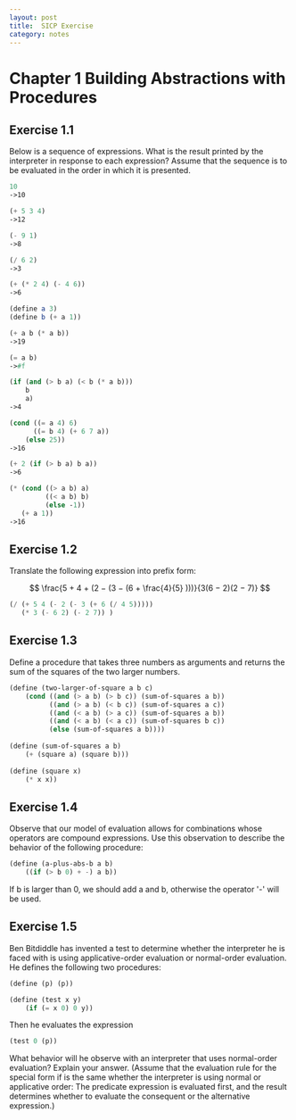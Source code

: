 ```yaml
---
layout: post
title:  SICP Exercise 
category: notes
---
```


# Chapter 1 Building Abstractions with Procedures #

## Exercise 1.1 ##
Below is a sequence of expressions. What is the result printed by the interpreter in response to each expression? Assume that the sequence is to be evaluated in the order in which it is presented.

```scheme
10
->10

(+ 5 3 4)
->12

(- 9 1)
->8

(/ 6 2)
->3

(+ (* 2 4) (- 4 6))
->6

(define a 3)
(define b (+ a 1))

(+ a b (* a b))
->19

(= a b)
->#f

(if (and (> b a) (< b (* a b)))
    b
    a)
->4

(cond ((= a 4) 6)
      ((= b 4) (+ 6 7 a))
    (else 25))
->16

(+ 2 (if (> b a) b a))
->6

(* (cond ((> a b) a)
         ((< a b) b)
         (else -1))
   (+ a 1))
->16
```

## Exercise 1.2 ##

Translate the following expression into prefix form:

$$
\frac{5 + 4 + (2 − (3 − (6 + \frac{4}{5} )))}{3(6 − 2)(2 − 7)}
$$

```scheme
(/ (+ 5 4 (- 2 (- 3 (+ 6 (/ 4 5)))))
   (* 3 (- 6 2) (- 2 7)) )
```

## Exercise 1.3 ##

Define a procedure that takes three numbers as arguments and returns the sum of the squares of the two larger numbers.

```scheme
(define (two-larger-of-square a b c)
    (cond ((and (> a b) (> b c)) (sum-of-squares a b))
          ((and (> a b) (< b c)) (sum-of-squares a c))
          ((and (< a b) (> a c)) (sum-of-squares a b))
          ((and (< a b) (< a c)) (sum-of-squares b c))
          (else (sum-of-squares a b))))
       
(define (sum-of-squares a b)
    (+ (square a) (square b)))  
       
(define (square x)
    (* x x))
```

## Exercise 1.4 ##

Observe that our model of evaluation allows for combinations whose operators are compound expressions. Use this observation to describe the behavior of the following procedure:

```scheme
(define (a-plus-abs-b a b)
    ((if (> b 0) + -) a b))
```

If b is larger than 0, we should add a and b, otherwise the operator '-' will be used.

## Exercise 1.5 ##

Ben Bitdiddle has invented a test to determine whether the interpreter he is faced with is using applicative-order evaluation or normal-order evaluation. He defines the following two procedures:

```scheme
(define (p) (p))

(define (test x y)
    (if (= x 0) 0 y))
```

Then he evaluates the expression

```scheme
(test 0 (p))
```

What behavior will he observe with an interpreter that uses normal-order evaluation? Explain your answer. (Assume that the evaluation rule for the special form if is the same whether the interpreter is using normal or applicative order: The predicate expression is evaluated first, and the result determines whether to evaluate the consequent or the alternative expression.)